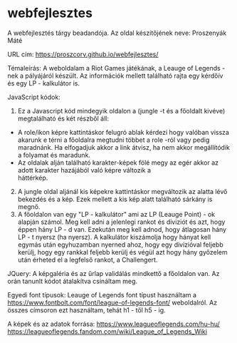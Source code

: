 # webfejlesztes
A webfejlesztés tárgy beadandója.
Az oldal készítőjének neve: 
Proszenyák Máté

URL cím: 
https://proszcorv.github.io/webfejlesztes/

Témaleírás:
A weboldalam a Riot Games játékának, a Leauge of Legends - nek a pályájáról készült.
Az információk mellett található rajta egy kérdőív és egy LP - kalkulátor is.

JavaScript kódok:
1. Ez a Javascript kód mindegyik oldalon a (jungle -t és a főoldalt kivéve) megtalálható és két részből áll:
  - A role/ikon képre kattintáskor felugró ablak kérdezi hogy valóban vissza akarunk e térni a főoldalra megtudni többet
    a role -ról vagy pedig maradnánk. Ha elfogadjuk akkor a link átvisz, ha nem akkor megállítódik a folyamat és maradunk.
  - Az oldalak alján található karakter-képek fölé megy az egér akkor az adott karakter hazájából  való képre változik a     
    háttérkép.
2. A jungle oldal aljánál kis képekre kattintáskor megváltozik az alatta lévő bekezdés és a kép. Ezek mellett a kis kép alatt található sárkány is megnő.
3. A főoldalon van egy "LP - kalkulátor" ami az LP (Leauge Point) - ok alapján számol. Meg kell adni a jelenlegi rankot és diviziót és azt, hogy éppen hány LP - d van. Ezekután meg kell adnod, hogy átlagosan hány LP - t nyersz (ha nyersz). A kalkulátor kiszámolja hogy hányat kell egymás után egyhuzamban nyerned ahoz, hogy egy divizióval feljebb kerülj, hogy egy rankkal feljebb kerülj és végül azt hogy hány győzelem után érheted el a legfelső rankot, a Challengert.

JQuery:
A képgaléria és az űrlap validálás mindkettő a főoldalon van.
Az orán tanunlt kódot átalakítva csináltam meg.

Egyedi font típusok:
Leauge of Legends font típust használtam a https://www.fontbolt.com/font/league-of-legends-font/ weboldalról.
Az összes címsoron ezt használtam, tehát h1 - től h5 - ig.

A képek és az adatok forrása:
https://www.leagueoflegends.com/hu-hu/
https://leagueoflegends.fandom.com/wiki/League_of_Legends_Wiki
